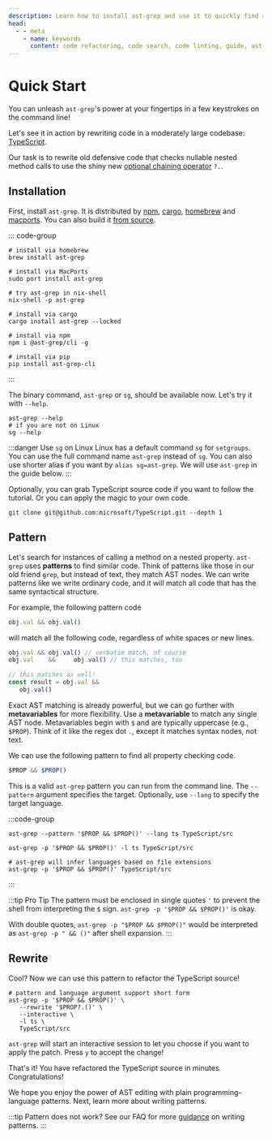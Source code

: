```yaml
---
description: Learn how to install ast-grep and use it to quickly find and refactor code in your codebase. This powerful tool can help you save time and improve the quality of your code.
head:
  - - meta
    - name: keywords
      content: code refactoring, code search, code linting, guide, ast-grep quick start, structural search, pattern matching
---
```


# Quick Start

You can unleash `ast-grep`'s power at your fingertips in a few keystrokes on the command line!

Let's see it in action by rewriting code in a moderately large codebase: [TypeScript](https://github.com/microsoft/TypeScript/).

Our task is to rewrite old defensive code that checks nullable nested method calls to use the shiny new [optional chaining operator](https://developer.mozilla.org/en-US/docs/Web/JavaScript/Reference/Operators/Optional_chaining) `?.`.

## Installation
First, install `ast-grep`. It is distributed by [npm](https://www.npmjs.com/package/@ast-grep/cli), [cargo](https://crates.io/crates/ast-grep), [homebrew](https://formulae.brew.sh/formula/ast-grep) and [macports](https://ports.macports.org/port/ast-grep/). You can also build it [from source](https://github.com/ast-grep/ast-grep#installation).

::: code-group

```shell [homebrew]
# install via homebrew
brew install ast-grep
```

```shell [macports]
# install via MacPorts
sudo port install ast-grep
```

```shell [nix-shell]
# try ast-grep in nix-shell
nix-shell -p ast-grep
```

```shell [cargo]
# install via cargo
cargo install ast-grep --locked
```

```shell [npm]
# install via npm
npm i @ast-grep/cli -g
```

```shell [pip]
# install via pip
pip install ast-grep-cli
```
:::

The binary command, `ast-grep` or `sg`, should be available now. Let's try it with `--help`.

```shell
ast-grep --help
# if you are not on Linux
sg --help
```

:::danger Use `sg` on Linux
Linux has a default command `sg` for `setgroups`. You can use the full command name `ast-grep` instead of `sg`.
You can also use shorter alias if you want by `alias sg=ast-grep`.
We will use `ast-grep` in the guide below.
:::


Optionally, you can grab TypeScript source code if you want to follow the tutorial. Or you can apply the magic to your own code.

```shell
git clone git@github.com:microsoft/TypeScript.git --depth 1
```

## Pattern
Let's search for instances of calling a method on a nested property. `ast-grep` uses **patterns** to find similar code.
Think of patterns like those in our old friend `grep`, but instead of text, they match AST nodes.
We can write patterns like we write ordinary code, and it will match all code that has the same syntactical structure.

For example, the following pattern code

```javascript
obj.val && obj.val()
```

will match all the following code, regardless of white spaces or new lines.

```javascript
obj.val && obj.val() // verbatim match, of course
obj.val    &&     obj.val() // this matches, too

// this matches as well!
const result = obj.val &&
   obj.val()
```

Exact AST matching is already powerful, but we can go further with **metavariables** for more flexibility.
Use a **metavariable** to match any single AST node. Metavariables begin with `$` and are typically uppercase (e.g., `$PROP`).
Think of it like the regex dot `.`, except it matches syntax nodes, not text.

We can use the following pattern to find all property checking code.

```javascript
$PROP && $PROP()
```

This is a valid `ast-grep` pattern you can run from the command line. The `--pattern` argument specifies the target.
Optionally, use `--lang` to specify the target language.

:::code-group
```shell [Full Command]
ast-grep --pattern '$PROP && $PROP()' --lang ts TypeScript/src
```
```shell [Short Form]
ast-grep -p '$PROP && $PROP()' -l ts TypeScript/src
```
```shell [Without Lang]
# ast-grep will infer languages based on file extensions
ast-grep -p '$PROP && $PROP()' TypeScript/src
```
:::

:::tip Pro Tip
The pattern must be enclosed in single quotes `'` to prevent the shell from interpreting the `$` sign.
`ast-grep -p '$PROP && $PROP()'` is okay.

With double quotes, `ast-grep -p "$PROP && $PROP()"` would be interpreted as `ast-grep -p " && ()"` after shell expansion.
:::

## Rewrite

Cool? Now we can use this pattern to refactor the TypeScript source!

```shell
# pattern and language argument support short form
ast-grep -p '$PROP && $PROP()' \
   --rewrite '$PROP?.()' \
   --interactive \
   -l ts \
   TypeScript/src
```

`ast-grep` will start an interactive session to let you choose if you want to apply the patch.
Press `y` to accept the change!


That's it! You have refactored the TypeScript source in minutes. Congratulations!

We hope you enjoy the power of AST editing with plain programming-language patterns. Next, learn more about writing patterns.

:::tip Pattern does not work?
See our FAQ for more [guidance](/advanced/faq.html) on writing patterns.
:::

<!--

## More Complicate Example

Links to catalog pages...

-->
